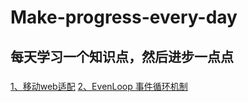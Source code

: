 # Make-progress-every-day
每天学习一个知识点，然后进步一点点
---
### 
[1、移动web适配](https://github.com/Heroine-z/Make-progress-every-day/issues/1)
[2、EvenLoop 事件循环机制](https://github.com/Heroine-z/Make-progress-every-day/issues/2)
